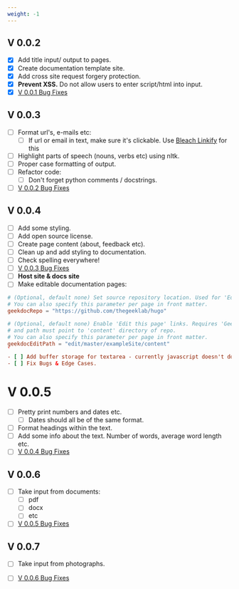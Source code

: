 ```yaml
---
weight: -1 
---
```


## V 0.0.2

- [X] Add title input/ output to pages.
- [X] Create documentation template site.
- [X] Add cross site request forgery protection.
- [X] **Prevent XSS.** Do not allow users to enter script/html into input.
- [X] [V 0.0.1 Bug Fixes](../../Developer/bugs_and_edge_cases/#v-001)

## V 0.0.3

- [ ] Format url's, e-mails etc:
  - [ ] If url or email in text, make sure it's clickable. Use [Bleach
    Linkify](https://bleach.readthedocs.io/en/latest/index.html)
    for this
- [ ] Highlight parts of speech (nouns, verbs etc) using nltk.
- [ ] Proper case formatting of output.
- [ ] Refactor code:
  - [ ] Don't forget python comments / docstrings.
- [ ] [V 0.0.2 Bug Fixes](../../Developer/bugs_and_edge_cases/#v-002)

## V 0.0.4

- [ ] Add some styling.
- [ ] Add open source license.
- [ ] Create page content (about, feedback etc).
- [ ] Clean up and add styling to documentation.
- [ ] Check spelling everywhere!
- [ ] [V 0.0.3 Bug Fixes](../../Developer/bugs_and_edge_cases/#v-003)
- [ ] **Host site & docs site**
- [ ] Make editable documentation pages:

```toml
# (Optional, default none) Set source repository location. Used for 'Edit this page' links.
# You can also specify this parameter per page in front matter.
geekdocRepo = "https://github.com/thegeeklab/hugo"

# (Optional, default none) Enable 'Edit this page' links. Requires 'GeekdocRepo' param
# and path must point to 'content' directory of repo.
# You can also specify this parameter per page in front matter.
geekdocEditPath = "edit/master/exampleSite/content"
`
- [ ] Add buffer storage for textarea - currently javascript doesn't do anything.
- [ ] Fix Bugs & Edge Cases.
```

# V 0.0.5

- [ ] Pretty print numbers and dates etc.
  - [ ] Dates should all be of the same format.
- [ ] Format headings within the text.
- [ ] Add some info about the text. Number of words, average word length etc.
- [ ] [V 0.0.4 Bug Fixes](../../Developer/bugs_and_edge_cases/#v-004)

## V 0.0.6

- [ ] Take input from documents:
  - [ ] pdf
  - [ ] docx
  - [ ] etc
- [ ] [V 0.0.5 Bug Fixes](../../Developer/bugs_and_edge_cases/#v-005)

## V 0.0.7

- [ ] Take input from photographs.
- [ ] [V 0.0.6 Bug Fixes](../../Developer/bugs_and_edge_cases/#v-006)


